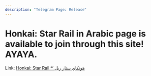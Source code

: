 ```yaml
---
description: "Telegram Page: Release"
---
```


# Honkai: Star Rail in Arabic page is available to join through this site! AYAYA.
Link: [Honkai: Star Rail ᵃʳ هونكاي ستار ريل](https://t.me/HonkaiStarRailAR)
